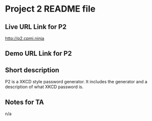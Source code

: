 Project 2 README file
=====================

Live URL Link for P2 
--------------------
http://p2.cpmi.ninja

Demo URL Link for P2
--------------------


Short description
-----------------
P2 is a XKCD style password generator. It includes the generator and a 
description of what XKCD password is.

Notes for TA
------------
n/a